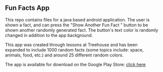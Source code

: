 ## **Fun Facts App** ##

This repo contains files for a java based android application. The user is shown a fact, and can press the "Show Another Fun Fact " button to be shown another randomly generated fact. The button's text color is randomly changed in addition to the app background.

This app was created through lessons at Treehouse and has been expanded to include 1000 random facts (some topics include: space, animals, food, etc.) and around 25 different random colors.

The app is available for download on the Google Play Store: 
[click here](https://play.google.com/store/apps/details?id=com.shackman.funfacts)
